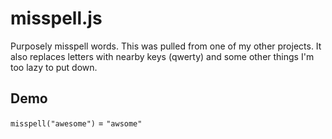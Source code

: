 # misspell.js
Purposely misspell words. This was pulled from one of my other projects. It also replaces letters with nearby keys (qwerty) and some other things I'm too lazy to put down.
## Demo
`
misspell("awesome")
` = 
`"awsome"`
